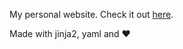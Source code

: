 My personal website. Check it out [here](http://nick.hrynuik.com).

Made with jinja2, yaml and :heart: 

